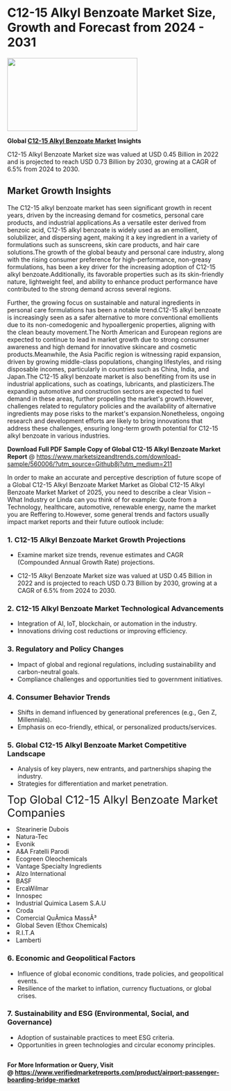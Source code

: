 <H1>C12-15 Alkyl Benzoate Market Size, Growth and Forecast from 2024 - 2031</H1><img class="aligncenter size-medium wp-image-584254" src="https://thirdeyenews.in/wp-content/uploads/2024/09/Global-Market-Research-300x168.jpeg" alt="" width="300" height="168" /><p><strong>Global&nbsp;<a href="https://www.marketsizeandtrends.com/download-sample/560006/?utm_source=Github8j?utm_medium=211">C12-15 Alkyl Benzoate Market</a> Insights</strong></p><p>C12-15 Alkyl Benzoate Market size was valued at USD 0.45 Billion in 2022 and is projected to reach USD 0.73 Billion by 2030, growing at a CAGR of 6.5% from 2024 to 2030.</p><p><h2>Market Growth Insights</h2> <p>The C12-15 alkyl benzoate market has seen significant growth in recent years, driven by the increasing demand for cosmetics, personal care products, and industrial applications.As a versatile ester derived from benzoic acid, C12-15 alkyl benzoate is widely used as an emollient, solubilizer, and dispersing agent, making it a key ingredient in a variety of formulations such as sunscreens, skin care products, and hair care solutions.The growth of the global beauty and personal care industry, along with the rising consumer preference for high-performance, non-greasy formulations, has been a key driver for the increasing adoption of C12-15 alkyl benzoate.Additionally, its favorable properties such as its skin-friendly nature, lightweight feel, and ability to enhance product performance have contributed to the strong demand across several regions.</p> <p>Further, the growing focus on sustainable and natural ingredients in personal care formulations has been a notable trend.C12-15 alkyl benzoate is increasingly seen as a safer alternative to more conventional emollients due to its non-comedogenic and hypoallergenic properties, aligning with the clean beauty movement.The North American and European regions are expected to continue to lead in market growth due to strong consumer awareness and high demand for innovative skincare and cosmetic products.Meanwhile, the Asia Pacific region is witnessing rapid expansion, driven by growing middle-class populations, changing lifestyles, and rising disposable incomes, particularly in countries such as China, India, and Japan.The C12-15 alkyl benzoate market is also benefiting from its use in industrial applications, such as coatings, lubricants, and plasticizers.The expanding automotive and construction sectors are expected to fuel demand in these areas, further propelling the market's growth.However, challenges related to regulatory policies and the availability of alternative ingredients may pose risks to the market's expansion.Nonetheless, ongoing research and development efforts are likely to bring innovations that address these challenges, ensuring long-term growth potential for C12-15 alkyl benzoate in various industries.</p> <p><span class=""><strong>Download Full PDF Sample Copy of Global C12-15 Alkyl Benzoate Market Report</strong> @ <a href="https://www.marketsizeandtrends.com/download-sample/560006/?utm_source=Github8j?utm_medium=211" target="_blank">https://www.marketsizeandtrends.com/download-sample/560006/?utm_source=Github8j?utm_medium=211</a></span></p><p>In order to make an accurate and perceptive description of future scope of a Global&nbsp;C12-15 Alkyl Benzoate Market Market as Global&nbsp;C12-15 Alkyl Benzoate Market Market of 2025, you need to describe a clear Vision &ndash; What Industry or Linda can you think of for example: Quote from a Technology, healthcare, automotive, renewable energy, name the market you are Reffering to.However, some general trends and factors usually impact market reports and their future outlook include:</p><h3>1.&nbsp;<strong>C12-15 Alkyl Benzoate Market Growth Projections</strong></h3><ul><li>Examine market size trends, revenue estimates and CAGR (Compounded Annual Growth Rate) projections.</li><li><p>C12-15 Alkyl Benzoate Market size was valued at USD 0.45 Billion in 2022 and is projected to reach USD 0.73 Billion by 2030, growing at a CAGR of 6.5% from 2024 to 2030.</p></li></ul><h3>2.&nbsp;<strong>C12-15 Alkyl Benzoate Market Technological Advancements</strong></h3><ul><li>Integration of AI, IoT, blockchain, or automation in the industry.</li><li>Innovations driving cost reductions or improving efficiency.</li></ul><h3>3.&nbsp;<strong>Regulatory and Policy Changes</strong></h3><ul><li>Impact of global and regional regulations, including sustainability and carbon-neutral goals.</li><li>Compliance challenges and opportunities tied to government initiatives.</li></ul><h3>4.&nbsp;<strong>Consumer Behavior Trends</strong></h3><ul><li>Shifts in demand influenced by generational preferences (e.g., Gen Z, Millennials).</li><li>Emphasis on eco-friendly, ethical, or personalized products/services.</li></ul><h3>5.&nbsp;<strong>Global C12-15 Alkyl Benzoate Market Competitive Landscape</strong></h3><ul><li>Analysis of key players, new entrants, and partnerships shaping the industry.</li><li>Strategies for differentiation and market penetration.</li></ul><p data-pm-slice="1 1 []"><span style="color: inherit; font-family: inherit; font-size: 25px;">Top Global C12-15 Alkyl Benzoate Market Companies</span></p><div class="" data-test-id=""><p><li>Stearinerie Dubois</li><li> Natura-Tec</li><li> Evonik</li><li> A&A Fratelli Parodi</li><li> Ecogreen Oleochemicals</li><li> Vantage Specialty Ingredients</li><li> Alzo International</li><li> BASF</li><li> ErcaWilmar</li><li> Innospec</li><li> Industrial Quimica Lasem S.A.U</li><li> Croda</li><li> Comercial QuÃ­mica MassÃ³</li><li> Global Seven (Ethox Chemicals)</li><li> R.I.T.A</li><li> Lamberti</li></p></div><h3>6.&nbsp;<strong>Economic and Geopolitical Factors</strong></h3><ul><li>Influence of global economic conditions, trade policies, and geopolitical events.</li><li>Resilience of the market to inflation, currency fluctuations, or global crises.</li></ul><h3>7.&nbsp;<strong>Sustainability and ESG (Environmental, Social, and Governance)</strong></h3><ul><li>Adoption of sustainable practices to meet ESG criteria.</li><li>Opportunities in green technologies and circular economy principles.</li></ul><h2><strong style="font-size: 14px;">For More Information or Query, Visit @&nbsp;</strong><a style="background-color: #ffffff; font-size: 14px;" href="https://www.marketsizeandtrends.com/report/c12-15-alkyl-benzoate-market/" target="_blank">https://www.verifiedmarketreports.com/product/airport-passenger-boarding-bridge-market</a></h2>